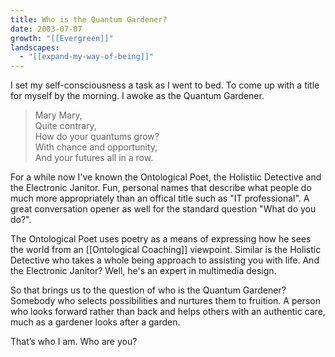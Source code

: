 ```yaml
---
title: Who is the Quantum Gardener?
date: 2003-07-07
growth: "[[Evergreen]]"
landscapes:
  - "[[expand-my-way-of-being]]"
---
```

I set my self-consciousness a task as I went to bed. To come up with a title for myself by the morning. I awoke as the Quantum Gardener.

> Mary Mary, <br/>
> Quite contrary,<br/>
> How do your quantums grow?<br/>
> With chance and opportunity,<br/>
> And your futures all in a row.

For a while now I've known the Ontological Poet, the Holistiic Detective and the Electronic Janitor. Fun, personal names that describe what people do much more appropriately than an offical title such as "IT professional". A great conversation opener as well for the standard question "What do you do?".

The Ontological Poet uses poetry as a means of expressing how he sees the world from an [[Ontological Coaching]] viewpoint. Similar is the Holistic Detective who takes a whole being approach to assisting you with life. And the Electronic Janitor? Well, he's an expert in multimedia design.

So that brings us to the question of who is the Quantum Gardener? Somebody who selects possibilities and nurtures them to fruition. A person who looks forward rather than back and helps others with an authentic care, much as a gardener looks after a garden.

That’s who I am. Who are you?
